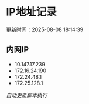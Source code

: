 # IP地址记录

更新时间：2025-08-08 18:14:39
## 内网IP
- 10.147.17.239
- 172.16.24.190
- 172.24.48.1
- 172.25.128.1

*自动更新脚本执行*          